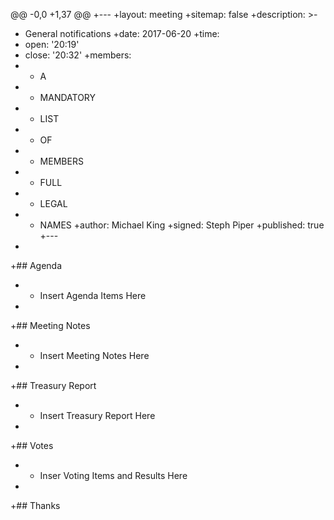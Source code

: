 @@ -0,0 +1,37 @@
+---
+layout: meeting
+sitemap: false
+description: >-
+  General notifications
+date: 2017-06-20
+time:
+  open: '20:19'
+  close: '20:32'
+members:
+  - A
+  - MANDATORY
+  - LIST
+  - OF
+  - MEMBERS
+  - FULL
+  - LEGAL
+  - NAMES
+author: Michael King
+signed: Steph Piper
+published: true
+---
+
+## Agenda
+    - Insert Agenda Items Here
+
+## Meeting Notes
+	- Insert Meeting Notes Here
+
+## Treasury Report
+ 	- Insert Treasury Report Here
+
+## Votes
+	- Inser Voting Items and Results Here
+
+## Thanks